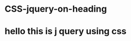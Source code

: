 # CSS-jquery-on-heading
<!DOCTYPE html>
<html>
<head>
<script src="http://ajax.googleapis.com/ajax/libs/jquery/2.1.3/jquery.min.js"></script>
<script>
$(document).ready(function(){
$("h1").on({
mouseenter: function(){
$(this).css("background-color","lightgray");
},
mouseleave: function(){
$(this).css("background-color","red");
},
click: function(){
$(this).css("background-color","blue");
}
});
});
</script>
</head>
<body>
<h1>hello this is j query using css</h1>
</body>
</html>
